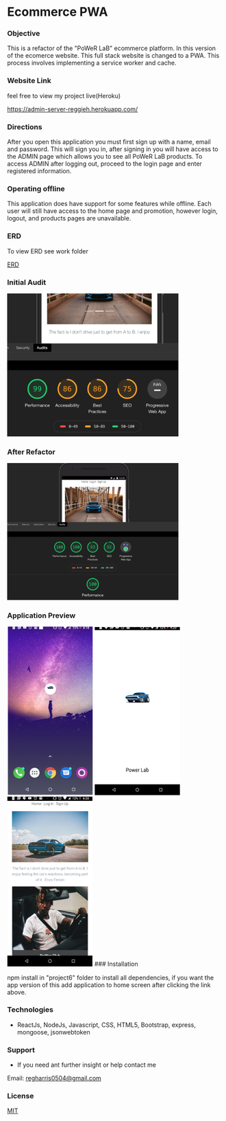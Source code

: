 # Ecommerce PWA

### Objective

This is a refactor of the "PoWeR LaB" ecommerce platform. In this version of the ecomerce website. This full stack website is changed to a PWA. This process involves implementing a service worker and cache.

### Website Link

feel free to view my project live(Heroku)

https://admin-server-reggieh.herokuapp.com/

### Directions

After you open this application you must first sign up with a name, email and password. This will sign you in, after signing in you will have access to the ADMIN page which allows you to see all PoWeR LaB products. To access ADMIN after logging out, proceed to the login page and enter registered information.

### Operating offline

This application does have support for some features while offline. Each user will still have access to the home page and promotion, however login, logout, and products pages are unavailable.

### ERD

To view ERD see work folder

[ERD](work/erd.pdf)

### Initial Audit

<img src="audit/pweraudit.png" width="400px"/>

### After Refactor

<img src="audit/wemadeit.png" width="400px"/>

### Application Preview

<tr>
<img src="readmeimages/homescreen.png" width="200px"/>
<img src="readmeimages/loading.png" width="200px"/>
<img src="readmeimages/application.png" width="200px"/>
</tr>
### Installation

npm install in "project6" folder to install all dependencies, if you want the app version of this add application to home screen after clicking the link above.

### Technologies

- ReactJs, NodeJs, Javascript, CSS, HTML5, Bootstrap, express, mongoose, jsonwebtoken

### Support

- If you need ant further insight or help contact me

Email: regharris0504@gmail.com

### License

[MIT](https://choosealicense.com/licenses/mit/)
